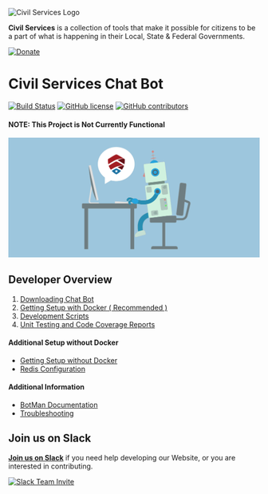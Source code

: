 ![Civil Services Logo](https://cdn.civil.services/common/github-logo.png "Civil Services Logo")

__Civil Services__ is a collection of tools that make it possible for citizens to be a part of what is happening in their Local, State & Federal Governments.

[![Donate](https://cdn.civil.services/donate-button.png)](https://www.paypal.me/civilservices)


Civil Services Chat Bot
===

[![Build Status](https://circleci.com/gh/CivilServiceUSA/bot/tree/master.svg?style=shield)](https://circleci.com/gh/CivilServiceUSA/bot/tree/master) [![GitHub license](https://img.shields.io/badge/license-MIT-blue.svg?style=flat)](https://raw.githubusercontent.com/CivilServiceUSA/bot/master/LICENSE)  [![GitHub contributors](https://img.shields.io/github/contributors/CivilServiceUSA/bot.svg)](https://github.com/CivilServiceUSA/bot/graphs/contributors)

#### NOTE: This Project is Not Currently Functional

![Website Image](docs/img/header.png "Chat Bot")


Developer Overview
---

1. [Downloading Chat Bot](docs/downloading-chat-bot.md)
2. [Getting Setup with Docker ( Recommended )](docs/getting-setup-with-docker.md)
3. [Development Scripts](docs/development-scripts.md)
4. [Unit Testing and Code Coverage Reports](docs/unit-testing-and-code-coverage-reports.md)

#### Additional Setup without Docker

* [Getting Setup without Docker](docs/getting-setup-without-docker.md)
* [Redis Configuration](docs/redis-configuration.md)

#### Additional Information

* [BotMan Documentation](https://botman.io)
* [Troubleshooting](docs/troubleshooting.md)


Join us on Slack
---

__[Join us on Slack](https://slack.civil.services/bkx7n2)__ if you need help developing our Website, or you are interested in contributing.

[![Slack Team Invite](https://cdn.civil.services/common/slack-invite.png)](https://slack.civil.services/bkx7n2)
